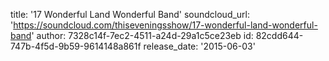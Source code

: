 title: '17 Wonderful Land Wonderful Band'
soundcloud_url: 'https://soundcloud.com/thiseveningsshow/17-wonderful-land-wonderful-band'
author: 7328c14f-7ec2-4511-a24d-29a1c5ce23eb
id: 82cdd644-747b-4f5d-9b59-9614148a861f
release_date: '2015-06-03'

